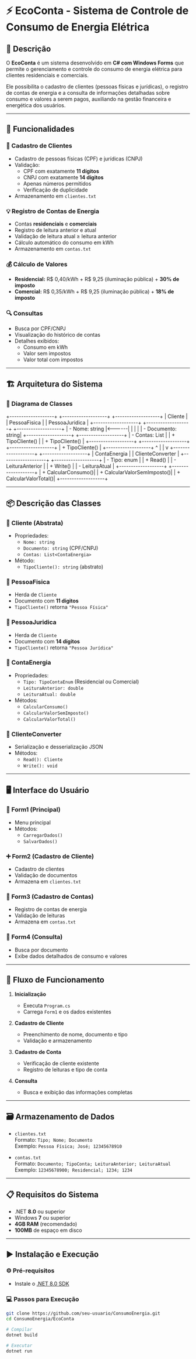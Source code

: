 # ⚡ EcoConta - Sistema de Controle de Consumo de Energia Elétrica

## 📖 Descrição

O **EcoConta** é um sistema desenvolvido em **C# com Windows Forms** que permite o gerenciamento e controle do consumo de energia elétrica para clientes residenciais e comerciais.

Ele possibilita o cadastro de clientes (pessoas físicas e jurídicas), o registro de contas de energia e a consulta de informações detalhadas sobre consumo e valores a serem pagos, auxiliando na gestão financeira e energética dos usuários.

---

## 🚀 Funcionalidades

### 🧍 Cadastro de Clientes
- Cadastro de pessoas físicas (CPF) e jurídicas (CNPJ)
- Validação:
  - CPF com exatamente **11 dígitos**
  - CNPJ com exatamente **14 dígitos**
  - Apenas números permitidos
  - Verificação de duplicidade
- Armazenamento em `clientes.txt`

### 💡 Registro de Contas de Energia
- Contas **residenciais** e **comerciais**
- Registro de leitura anterior e atual
- Validação de leitura atual ≥ leitura anterior
- Cálculo automático do consumo em kWh
- Armazenamento em `contas.txt`

### 💰 Cálculo de Valores
- **Residencial:** R$ 0,40/kWh + R$ 9,25 (iluminação pública) + **30% de imposto**
- **Comercial:** R$ 0,35/kWh + R$ 9,25 (iluminação pública) + **18% de imposto**

### 🔍 Consultas
- Busca por CPF/CNPJ
- Visualização do histórico de contas
- Detalhes exibidos:
  - Consumo em kWh
  - Valor sem impostos
  - Valor total com impostos

---

## 🏗️ Arquitetura do Sistema

### 📘 Diagrama de Classes

+-------------------+       +-------------------+       +-------------------+
|      Cliente      |       |   PessoaFisica    |       |  PessoaJuridica   |
+-------------------+       +-------------------+       +-------------------+
| - Nome: string    |<------|                   |       |                   |
| - Documento: string|      +-------------------+       +-------------------+
| - Contas: List    |       | + TipoCliente()   |       | + TipoCliente()   |
+-------------------+       +-------------------+       +-------------------+
| + TipoCliente()   |
+-------------------+
         ^
         |
         |
         v
+-------------------+       +-------------------+
|   ContaEnergia    |       | ClienteConverter  |
+-------------------+       +-------------------+
| - Tipo: enum      |       | + Read()          |
| - LeituraAnterior |       | + Write()         |
| - LeituraAtual    |       +-------------------+
+-------------------+
| + CalcularConsumo()|
| + CalcularValorSemImposto()|
| + CalcularValorTotal()|
+-------------------+


---

## 📦 Descrição das Classes

### 🔹 Cliente (Abstrata)
- Propriedades:
  - `Nome: string`
  - `Documento: string` (CPF/CNPJ)
  - `Contas: List<ContaEnergia>`
- Método:
  - `TipoCliente(): string` (abstrato)

### 🔹 PessoaFisica
- Herda de `Cliente`
- Documento com **11 dígitos**
- `TipoCliente()` retorna `"Pessoa Física"`

### 🔹 PessoaJuridica
- Herda de `Cliente`
- Documento com **14 dígitos**
- `TipoCliente()` retorna `"Pessoa Jurídica"`

### 🔹 ContaEnergia
- Propriedades:
  - `Tipo: TipoContaEnum` (Residencial ou Comercial)
  - `LeituraAnterior: double`
  - `LeituraAtual: double`
- Métodos:
  - `CalcularConsumo()`
  - `CalcularValorSemImposto()`
  - `CalcularValorTotal()`

### 🔹 ClienteConverter
- Serialização e desserialização JSON
- Métodos:
  - `Read(): Cliente`
  - `Write(): void`

---

## 🖥 Interface do Usuário

### 📂 Form1 (Principal)
- Menu principal
- Métodos:
  - `CarregarDados()`
  - `SalvarDados()`

### ➕ Form2 (Cadastro de Cliente)
- Cadastro de clientes
- Validação de documentos
- Armazena em `clientes.txt`

### 💾 Form3 (Cadastro de Contas)
- Registro de contas de energia
- Validação de leituras
- Armazena em `contas.txt`

### 🔎 Form4 (Consulta)
- Busca por documento
- Exibe dados detalhados de consumo e valores

---

## 🔄 Fluxo de Funcionamento

1. **Inicialização**
   - Executa `Program.cs`
   - Carrega `Form1` e os dados existentes

2. **Cadastro de Cliente**
   - Preenchimento de nome, documento e tipo
   - Validação e armazenamento

3. **Cadastro de Conta**
   - Verificação de cliente existente
   - Registro de leituras e tipo de conta

4. **Consulta**
   - Busca e exibição das informações completas

---

## 🗃️ Armazenamento de Dados

- `clientes.txt`  
  Formato: `Tipo; Nome; Documento`  
  Exemplo: `Pessoa Física; José; 12345678910`

- `contas.txt`  
  Formato: `Documento; TipoConta; LeituraAnterior; LeituraAtual`  
  Exemplo: `12345678900; Residencial; 1234; 1234`

---

## 📋 Requisitos do Sistema

- .NET **8.0** ou superior  
- Windows **7** ou superior  
- **4GB RAM** (recomendado)  
- **100MB** de espaço em disco  

---

## ▶️ Instalação e Execução

### ⚙️ Pré-requisitos
- Instale o [.NET 8.0 SDK](https://dotnet.microsoft.com/en-us/download)

### 💻 Passos para Execução

```bash
git clone https://github.com/seu-usuario/ConsumoEnergia.git
cd ConsumoEnergia/EcoConta

# Compilar
dotnet build

# Executar
dotnet run
